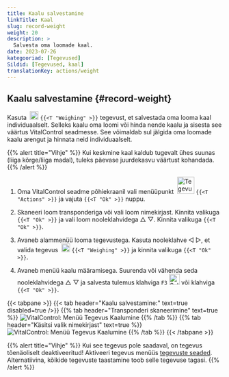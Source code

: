 ```yaml
---
title: Kaalu salvestamine
linkTitle: Kaal
slug: record-weight
weight: 20
description: >
  Salvesta oma loomade kaal.
date: 2023-07-26
kategooriad: [Tegevused]
Sildid: [Tegevused, kaal]
translationKey: actions/weight
---
```


## Kaalu salvestamine {#record-weight}
Kasuta &nbsp;<img src="/icons/actions/weight.svg" width="20" align="bottom" alt="Kaalumine" /> `{{<T "Weighing" >}}` tegevust, et salvestada oma looma kaal individuaalselt. Selleks kaalu oma loomi või hinda nende kaalu ja sisesta see väärtus VitalControl seadmesse. See võimaldab sul jälgida oma loomade kaalu arengut ja hinnata neid individuaalselt.

{{% alert title="Vihje" %}}
Kui keskmine kaal kaldub tugevalt ühes suunas (liiga kõrge/liiga madal), tuleks päevase juurdekasvu väärtust kohandada.
{{% /alert %}}

1. Oma VitalControl seadme põhiekraanil vali menüüpunkt  &nbsp;<img src="/icons/actions.svg" width="40" align="bottom" alt="Tegevused" /> `{{<T "Actions" >}}` ja vajuta `{{<T "Ok" >}}` nuppu.

2. Skaneeri loom transponderiga või vali loom nimekirjast. Kinnita valikuga `{{<T "Ok" >}}` ja vali loom nooleklahvidega △ ▽. Kinnita valikuga `{{<T "Ok" >}}`.

3. Avaneb alammenüü looma tegevustega. Kasuta nooleklahve ◁ ▷, et valida tegevus &nbsp;<img src="/icons/actions/weight.svg" width="20" align="bottom" alt="Kaalumine" /> `{{<T "Weighing" >}}` ja kinnita valikuga `{{<T "Ok" >}}`.

4. Avaneb menüü kaalu määramisega. Suurenda või vähenda seda nooleklahvidega △ ▽ ja salvesta tulemus klahviga `F3` <img src="/icons/footer/save.svg" width="25" align="bottom" alt="Salvesta" /> või klahviga `{{<T "Ok" >}}`.

{{< tabpane >}}
{{< tab header="Kaalu salvestamine:" text=true disabled=true />}}
{{% tab header="Transponderi skaneerimine" text=true %}}
  ![VitalControl: Menüü Tegevus Kaalumine](../images/weighing-scan.png "Kaalumine")
{{% /tab %}}
{{% tab header="Käsitsi valik nimekirjast" text=true %}}
  ![VitalControl: Menüü Tegevus Kaalumine](../images/weighing.png "Kaalumine")
{{% /tab %}}
{{< /tabpane >}}

{{% alert title="Vihje" %}}
Kui see tegevus pole saadaval, on tegevus tõenäoliselt deaktiveeritud! Aktiveeri tegevus menüüs [tegevuste seaded](../setting/). Alternatiivina, kõikide tegevuste taastamine toob selle tegevuse tagasi.
{{% /alert %}}

